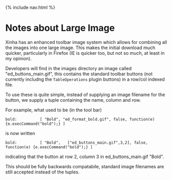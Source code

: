 {% include nav.html %}

# Notes about Large Image

Xinha has an enhanced toolbar image system which allows for combining all the images into one large image.  This makes the initial download much quicker, particularly in Firefox (IE is quicker too, but not so much, at least in my opinion).

Developers will find in the images directory an image called "ed_buttons_main.gif", this contains the standard toolbar buttons (not currently includng the `TableOperations` plugin buttons) in a row/col indexed file.

To use these is quite simple, instead of supplying an image filename for the button, we supply a tuple containing the name, column and row.

For example, what used to be (in the tool bar)


```
bold:          [ "Bold", "ed_format_bold.gif", false, function(e) {e.execCommand("bold");} ]
```

is now written


```
bold:          [ "Bold",   ["ed_buttons_main.gif",3,2], false, function(e) {e.execCommand("bold");} ]
```

indicating that the button at row 2, column 3 in ed_buttons_main.gif "Bold".

This should be fully backwards compatabile, standard image filenames are still accepted instead of the tuples.

